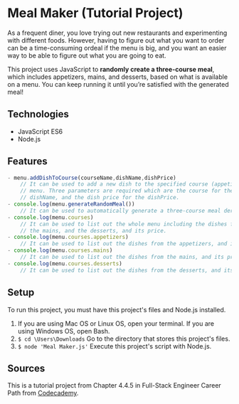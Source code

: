 # Meal Maker (Tutorial Project)

As a frequent diner, you love trying out new restaurants and experimenting with different foods. However, having to figure out what you want to order can be a time-consuming ordeal if the menu is big, and you want an easier way to be able to figure out what you are going to eat.

This project uses JavaScript to **randomly create a three-course meal**, which includes appetizers, mains, and desserts, based on what is available on a menu. You can keep running it until you’re satisfied with the generated meal!

## Technologies

- JavaScript ES6
- Node.js

## Features

```Javascript
- menu.addDishToCourse(courseName,dishName,dishPrice) 
    // It can be used to add a new dish to the specified course (appetizers, mains, or desserts) on the 
    // menu. Three parameters are required which are the course for the courseName, the dish for the the 
    // dishName, and the dish price for the dishPrice.
- console.log(menu.generateRandomMeal()) 
    // It can be used to automatically generate a three-course meal derived from the overall menu for us.
- console.log(menu.courses) 
    // It can be used to list out the whole menu including the dishes from all the courses, the appetizers, 
    // the mains, and the desserts, and its price.
- console.log(menu.courses.appetizers) 
    // It can be used to list out the dishes from the appetizers, and its price.
- console.log(menu.courses.mains) 
    // It can be used to list out the dishes from the mains, and its price.
- console.log(menu.courses.desserts) 
    // It can be used to list out the dishes from the desserts, and its price.

```

## Setup

To run this project, you must have this project's files and Node.js installed.

1. If you are using Mac OS or Linux OS, open your terminal. If you are using Windows OS, open Bash. 
2. `$ cd \Users\Downloads` Go to the directory that stores this project's files.
3. `$ node 'Meal Maker.js'` Execute this project's script with Node.js.

## Sources

This is a tutorial project from Chapter 4.4.5 in Full-Stack Engineer Career Path from [Codecademy](https://www.codecademy.com/).
